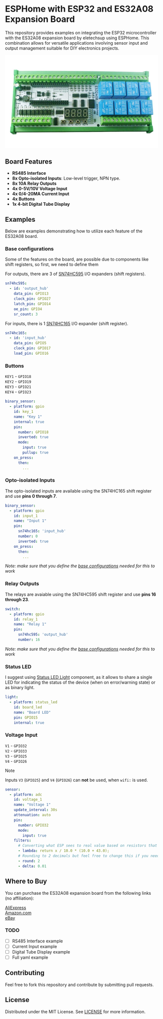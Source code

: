 # ESPHome with ESP32 and ES32A08 Expansion Board

This repository provides examples on integrating the ESP32 microcontroller with the ES32A08 expansion board by eletechsup using ESPHome. This combination allows for versatile applications involving sensor input and output management suitable for DIY electronics projects.

![ES32A08 Expansion Board](images/es32a08-top.jpg)

## Board Features
- **RS485 Interface**
- **8x Opto-isolated Inputs**: Low-level trigger, NPN type.
- **8x 10A Relay Outputs**
- **4x 0-5V/10V Voltage Input**
- **4x 0/4-20MA Current Input**
- **4x Buttons**
- **1x 4-bit Digital Tube Display**

## Examples
Below are examples demonstrating how to utilize each feature of the ES32A08 board.

### Base configurations
Some of the features on the board, are possible due to components like shift registers, so first, we need to define them

For outputs, there are 3 of [SN74HC595](https://esphome.io/components/sn74hc595) I/O expanders (shift registers).
```yaml
sn74hc595:
  - id: 'output_hub'
    data_pin: GPIO13
    clock_pin: GPIO27
    latch_pin: GPIO14
    oe_pin: GPIO4
    sr_count: 3
```

For inputs, there is 1 [SN74HC165](https://esphome.io/components/sn74hc165.html) I/O expander (shift register).
```yaml
sn74hc165:
  - id: 'input_hub'
    data_pin: GPIO5
    clock_pin: GPIO17
    load_pin: GPIO16
```


### Buttons
`KEY1` - `GPIO18`  
`KEY2` - `GPIO19`  
`KEY3` - `GPIO21`  
`KEY4` - `GPIO23`

```yaml
binary_sensor:
  - platform: gpio
    id: key_1
    name: "Key 1"
    internal: true
    pin: 
      number: GPIO18
      inverted: true
      mode:
        input: true
        pullup: true
    on_press:
      then:
        ...
```

### Opto-isolated Inputs
The opto-isolated inputs are available using the SN74HC165 shift register and use **pins 0 through 7**.

```yaml
binary_sensor:
  - platform: gpio
    id: input_1
    name: "Input 1"
    pin: 
      sn74hc165: 'input_hub'
      number: 0
      inverted: true
    on_press:
      then:
        ...
```

*Note: make sure that you define the [base configurations](#base-configurations) needed for this to work*

### Relay Outputs
The relays are avaiable using the SN74HC595 shift register and use **pins 16 through 23**.

```yaml
switch:
  - platform: gpio
    id: relay_1
    name: "Relay 1"
    pin:
      sn74hc595: 'output_hub'
      number: 16
```

*Note: make sure that you define the [base configurations](#base-configurations) needed for this to work*

### Status LED
I suggest using [Status LED Light](https://esphome.io/components/light/status_led.html) component, as it allows to share a single LED for indicating the status of the device (when on error/warning state) or as binary light.

```yaml
light: 
  - platform: status_led
    id: board_led
    name: "Board LED"
    pin: GPIO15
    internal: true
```

### Voltage Input
`V1` - `GPIO32`  
`V2` - `GPIO33`  
`V3` - `GPIO25`  
`V4` - `GPIO26`

> [!NOTE]  
> Inputs `V3` (`GPIO25`) and `V4` (`GPIO26`) can **not** be used, when `wifi:` is used.

```yaml
sensor:
  - platform: adc
    id: voltage_1
    name: "Voltage 1"
    update_interval: 30s
    attenuation: auto
    pin:
      number: GPIO32
      mode:
        input: true
    filters:
      # Converting what ESP sees to real value based on resistors that are used on the board
      - lambda: return x / 10.0 * (10.0 + 43.0);
      # Rounding to 2 decimals but feel free to change this if you need more/less pressicion
      - round: 2
      - delta: 0.01
```

## Where to Buy
You can purchase the ES32A08 expansion board from the following links (no affiliation):

[AliExpress](https://www.aliexpress.com/item/1005006202920238.html)  
[Amazon.com](https://www.amazon.com/Multifunction-Expansion-Digital-Arduino-Ethernet/dp/B0CM6HJCVQ?th=1)  
[eBay](https://www.ebay.com/itm/335132721050)  

### TODO
- [ ] RS485 Interface example
- [ ] Current Input example
- [ ] Digital Tube Display example
- [ ] Full yaml example

## Contributing
Feel free to fork this repository and contribute by submitting pull requests.

## License
Distributed under the MIT License. See [LICENSE](LICENSE) for more information.

